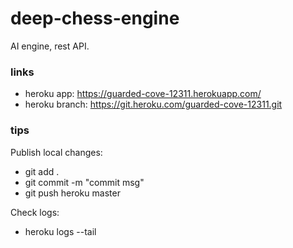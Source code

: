 # deep-chess-engine

AI engine, rest API.

### links

-   heroku app: https://guarded-cove-12311.herokuapp.com/
-   heroku branch: https://git.heroku.com/guarded-cove-12311.git

### tips

Publish local changes:

-   git add .
-   git commit -m "commit msg"
-   git push heroku master

Check logs:

-   heroku logs --tail
